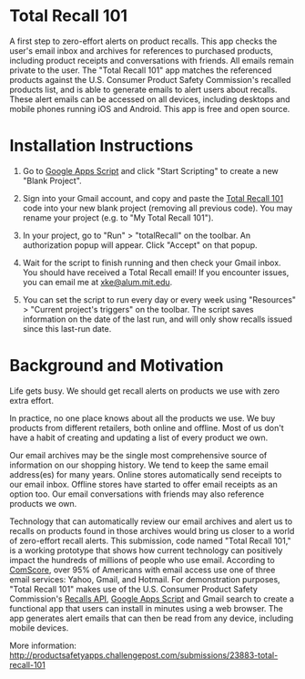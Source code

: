 Total Recall 101
================

A first step to zero-effort alerts on product recalls. This app checks the user's email inbox and archives for references to purchased products, including product receipts and conversations with friends. All emails remain private to the user. The "Total Recall 101" app matches the referenced products against the U.S. Consumer Product Safety Commission's recalled products list, and is able to generate emails to alert users about recalls. These alert emails can be accessed on all devices, including desktops and mobile phones running iOS and Android. This app is free and open source.


Installation Instructions
=========================

1. Go to <a href="http://www.google.com/script/start/" target="_blank">Google Apps Script</a> and click "Start Scripting" to create a new "Blank Project".

2. Sign into your Gmail account, and copy and paste the <a href="https://script.google.com/d/1FFgmhq4ZkiweXINSwXv-5_0S6OEu72Ii3DCIZ7DduYdEBNqG1KwP-1dA/edit?usp=sharing" target="_blank">Total Recall 101</a> code into your new blank project (removing all previous code). You may rename your project (e.g. to "My Total Recall 101").

3. In your project, go to "Run" > "totalRecall" on the toolbar. An authorization popup will appear. Click "Accept" on that popup. 

4. Wait for the script to finish running and then check your Gmail inbox. You should have received a Total Recall email! If you encounter issues, you can email me at <a href="mailto:xke@alum.mit.edu">xke@alum.mit.edu</a>.

5. You can set the script to run every day or every week using "Resources" > "Current project's triggers" on the toolbar. The script saves information on the date of the last run, and will only show recalls issued since this last-run date.



Background and Motivation
=========================

Life gets busy. We should get recall alerts on products we use with zero extra effort.

In practice, no one place knows about all the products we use. We buy products from different retailers, both online and offline. Most of us don't have a habit of creating and updating a list of every product we own.

Our email archives may be the single most comprehensive source of information on our shopping history. We tend to keep the same email address(es) for many years. Online stores automatically send receipts to our email inbox. Offline stores have started to offer email receipts as an option too. Our email conversations with friends may also reference products we own.

Technology that can automatically review our email archives and alert us to recalls on products found in those archives would bring us closer to a world of zero-effort recall alerts. This submission, code named "Total Recall 101," is a working prototype that shows how current technology can positively impact the hundreds of millions of people who use email. According to <a href="https://gigaom.com/2012/10/31/gmail-finally-beats-hotmail-according-to-third-party-data-chart/" target="_blank">ComScore</a>, over 95% of Americans with email access use one of three email services: Yahoo, Gmail, and Hotmail. For demonstration purposes, "Total Recall 101" makes use of the U.S. Consumer Product Safety Commission's <a href="http://www.cpsc.gov/en/Recalls/CPSC-Recalls-Application-Program-Interface-API-Information/" target="_blank">Recalls API</a>, <a href="https://developers.google.com/apps-script/" target="_blank">Google Apps Script</a> and Gmail search to create a functional app that users can install in minutes using a web browser. The app generates alert emails that can then be read from any device, including mobile devices.

More information: http://productsafetyapps.challengepost.com/submissions/23883-total-recall-101




